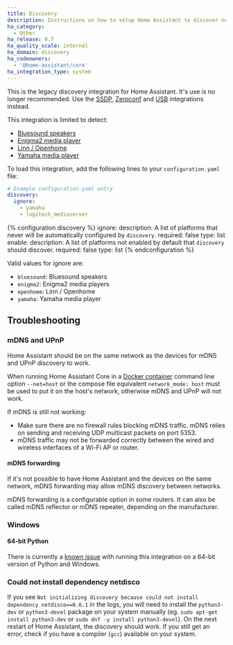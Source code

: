 ```yaml
---
title: Discovery
description: Instructions on how to setup Home Assistant to discover new devices with the Discovery integration.
ha_category:
  - Other
ha_release: 0.7
ha_quality_scale: internal
ha_domain: discovery
ha_codeowners:
  - '@home-assistant/core'
ha_integration_type: system
---
```


This is the legacy discovery integration for Home Assistant. It's use is no longer recommended. Use the [SSDP](/integrations/ssdp/), [Zeroconf](/integrations/zeroconf/) and [USB](/integrations/usb/) integrations instead.

This integration is limited to detect:

 * [Bluesound speakers](/integrations/bluesound)
 * [Enigma2 media player](/integrations/enigma2)
 * [Linn / Openhome](/integrations/openhome)
 * [Yamaha media player](/integrations/yamaha)

To load this integration, add the following lines to your `configuration.yaml` file:

```yaml
# Example configuration.yaml entry
discovery:
  ignore:
    - yamaha
    - logitech_mediaserver
```

{% configuration discovery %}
ignore:
  description: A list of platforms that never will be automatically configured by `discovery`.
  required: false
  type: list
enable:
  description: A list of platforms not enabled by default that `discovery` should discover.
  required: false
  type: list
{% endconfiguration %}

Valid values for ignore are:

 * `bluesound`: Bluesound speakers
 * `enigma2`: Enigma2 media players
 * `openhome`: Linn / Openhome
 * `yamaha`: Yamaha media player

## Troubleshooting

### mDNS and UPnP

Home Assistant should be on the same network as the devices for mDNS and UPnP discovery to work.

When running Home Assistant Core in a [Docker container](/docs/installation/docker/) command line option `--net=host` or the compose file equivalent `network_mode: host` must be used to put it on the host's network, otherwise mDNS and UPnP will not work.

If mDNS is still not working:
- Make sure there are no firewall rules blocking mDNS traffic. mDNS relies on sending and receiving UDP multicast packets on port 5353.
- mDNS traffic may not be forwarded correctly between the wired and wireless interfaces of a Wi-Fi AP or router.

#### mDNS forwarding
If it's not possible to have Home Assistant and the devices on the same network, mDNS forwarding may allow mDNS discovery between networks.

mDNS forwarding is a configurable option in some routers. It can also be called mDNS reflector or mDNS repeater, depending on the manufacturer.

### Windows

#### 64-bit Python
There is currently a <a href='https://web.archive.org/web/20200623234241/https://bitbucket.org/al45tair/netifaces/issues/17/dll-fails-to-load-windows-81-64bit'>known issue</a> with running this integration on a 64-bit version of Python and Windows.

### Could not install dependency netdisco

If you see `Not initializing discovery because could not install dependency netdisco==0.6.1` in the logs, you will need to install the `python3-dev` or `python3-devel` package on your system manually (eg. `sudo apt-get install python3-dev` or `sudo dnf -y install python3-devel`). On the next restart of Home Assistant, the discovery should work. If you still get an error, check if you have a compiler (`gcc`) available on your system.
